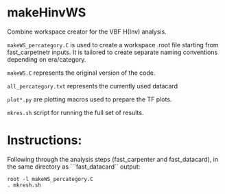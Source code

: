 # makeHinvWS
Combine workspace creator for the VBF H(Inv) analysis.

```makeWS_percategory.C``` is used to create a workspace .root file starting from fast_carpetnetr inputs. It is tailored to create separate naming conventions depending on era/category.

```makeWS.C``` represents the original version of the code.

```all_percategory.txt``` represents the currently used datacard

```plot*.py``` are plotting macros used to prepare the TF plots.

```mkres.sh``` script for running the full set of results.

# Instructions:

Following through the analysis steps (fast_carpenter and fast_datacard), in the same directory as ```fast_datacard`` output:

```
root -l makeWS_percategory.C
. mkresh.sh
```



